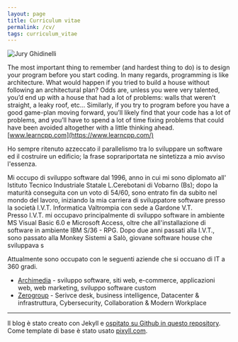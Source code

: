 ```yaml
---
layout: page
title: Curriculum vitae
permalink: /cv/
tags: curriculum_vitae
---
```


<p class="center">
<img src="{{ site.baseurl }}/images/me.jpg" alt="Jury Ghidinelli" class="avatar" />
</p>

The most important thing to remember (and hardest thing to do) is to design your program before you start coding. In many regards, programming is like architecture. What would happen if you tried to build a house without following an architectural plan? Odds are, unless you were very talented, you’d end up with a house that had a lot of problems: walls that weren’t straight, a leaky roof, etc… Similarly, if you try to program before you have a good game-plan moving forward, you’ll likely find that your code has a lot of problems, and you’ll have to spend a lot of time fixing problems that could have been avoided altogether with a little thinking ahead.  
[www.learncpp.com](https://www.learncpp.com/)

Ho sempre ritenuto azzeccato il parallelismo tra lo sviluppare un software ed il costruire un edificio; la frase soprariportata ne sintetizza a mio avviso l'essenza.  

Mi occupo di sviluppo software dal 1996, anno in cui mi sono diplomato all' Istituto Tecnico Industriale Statale L.Cerebotani di Vobarno (Bs); dopo la maturità conseguita con un voto di 54/60, sono entrato fin da subito nel mondo del lavoro, iniziando la mia carriera di sviluppatore software presso la società I.V.T. Informatica Valtrompia con sede a Gardone V.T.  
Presso I.V.T. mi occupavo principalmente di sviluppo software in ambiente MS Visual Basic 6.0 e Microsoft Access, oltre che all'installazione di software in ambiente IBM S/36 - RPG.
Dopo due anni passati alla I.V.T., sono passato alla Monkey Sistemi a Salò, giovane software house che sviluppava s




Attualmente sono occupato con le seguenti aziende che si occuano di IT a 360 gradi.

* [Archimedia](https://www.archimedianet.it/) - sviluppo software, siti web, e-commerce, applicazioni web, web marketing, sviluppo software custom
* [Zerogroup](https://zerogroup.it/) - Serivce desk, business intelligence, Datacenter & infrastruttura, Cybersecurity, Collaboration & Modern Workplace


---
Il blog è stato creato con Jekyll e [ospitato su Github in questo repository](https://github.com/juryghidinelli/juryghidinelli.github.io).
Come template di base è stato usato [pixyll.com](http://pixyll.com).


